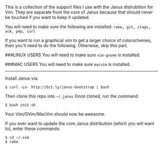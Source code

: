 This is a collection of the support files I use with the Janus
distrubition for Vim. They are separate from the core of Janus because that
should never be touched if you want to keep it updated.

You will need to make sure the following are installed: 
  `rake, git, ctags, ack, pep, curl`
  
If you want to run a graphical vim to get a larger choice of
colorschemes, then you'll need to do the following. Otherwise, skip this part.

###LINUX USERS
You will need to make sure `vim-gnome` is installed:

###MAC USERS
You will need to make sure `macvim` is installed.

<hr />

Install Janus via:

`$ curl -Lo- http://bit.ly/janus-bootstrap | bash`

Then clone this repo into `~/.janus`
Once cloned, run the command:

`$ bash init.sh`

Your Vim/GVim/MacVim should now be awesome.

If you ever want to update the core Janus distribution (which you will
want to), enter these commands:

```
$ cd ~/.vim
$ rake
```
